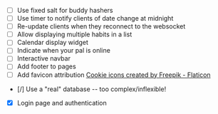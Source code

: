- [ ] Use fixed salt for buddy hashers
- [ ] Use timer to notify clients of date change at midnight
- [ ] Re-update clients when they reconnect to the websocket
- [ ] Allow displaying multiple habits in a list
- [ ] Calendar display widget
- [ ] Indicate when your pal is online
- [ ] Interactive navbar
- [ ] Add footer to pages
- [ ] Add favicon attribution <a href="https://www.flaticon.com/free-icons/cookie" title="cookie icons">Cookie icons created by Freepik - Flaticon</a>
- [/] Use a "real" database -- too complex/inflexible!
- [x] Login page and authentication

